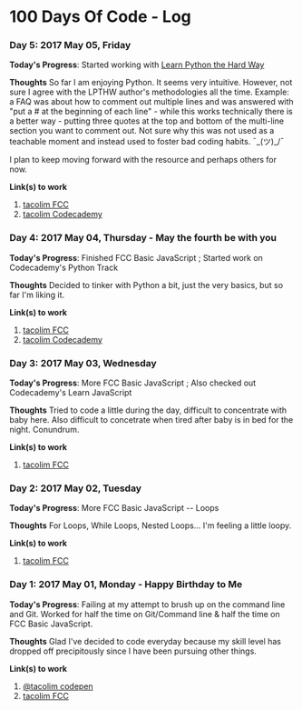 # 100 Days Of Code - Log

### Day 5: 2017 May 05, Friday
**Today's Progress**: Started working with [Learn Python the Hard Way](learnpythonthehardway.org/book)

**Thoughts** 
So far I am enjoying Python.  It seems very intuitive.  However, not sure I agree with the LPTHW author's methodologies all the time. Example: a FAQ was about how to comment out multiple lines and was answered with "put a # at the beginning of each line" - while this works technically there is a better way - putting three quotes at the top and bottom of the multi-line section you want to comment out.  Not sure why this was not used as a teachable moment and instead used to foster bad coding habits.
¯\_(ツ)_/¯

I plan to keep moving forward with the resource and perhaps others for now.

**Link(s) to work**
1. [tacolim FCC](https://www.freecodecamp.com/tacolim)
2. [tacolim Codecademy](https://www.codecademy.com/users/tacolim/achievements)

### Day 4: 2017 May 04, Thursday - May the fourth be with you
**Today's Progress**: Finished FCC Basic JavaScript ; Started work on Codecademy's Python Track

**Thoughts** 
Decided to tinker with Python a bit, just the very basics, but so far I'm liking it.

**Link(s) to work**
1. [tacolim FCC](https://www.freecodecamp.com/tacolim)
2. [tacolim Codecademy](https://www.codecademy.com/users/tacolim/achievements)

### Day 3: 2017 May 03, Wednesday
**Today's Progress**: More FCC Basic JavaScript ; Also checked out Codecademy's Learn JavaScript

**Thoughts** Tried to code a little during the day, difficult to concentrate with baby here.  Also difficult to concetrate when tired after baby is in bed for the night. Conundrum.

**Link(s) to work**
1. [tacolim FCC](https://www.freecodecamp.com/tacolim)

### Day 2: 2017 May 02, Tuesday
**Today's Progress**: More FCC Basic JavaScript -- Loops

**Thoughts** For Loops, While Loops, Nested Loops... I'm feeling a little loopy.

**Link(s) to work**
1. [tacolim FCC](https://www.freecodecamp.com/tacolim)

### Day 1: 2017 May 01, Monday - Happy Birthday to Me

**Today's Progress**: Failing at my attempt to brush up on the command line and Git.  Worked for half the time on Git/Command line & half the time on FCC Basic JavaScript.

**Thoughts** Glad I've decided to code everyday because my skill level has dropped off precipitously since I have been pursuing other things.

**Link(s) to work**
1. [@tacolim codepen](https://codepen.io/tacolim/)
2. [tacolim FCC](https://www.freecodecamp.com/tacolim)
